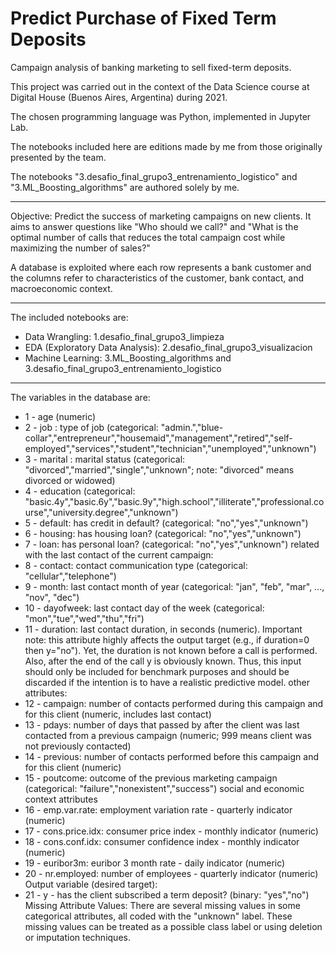 # Predict Purchase of Fixed Term Deposits
Campaign analysis of banking marketing to sell fixed-term deposits.

This project was carried out in the context of the Data Science course at Digital House (Buenos Aires, Argentina) during 2021.

The chosen programming language was Python, implemented in Jupyter Lab.

The notebooks included here are editions made by me from those originally presented by the team.

The notebooks "3.desafio_final_grupo3_entrenamiento_logistico" and "3.ML_Boosting_algorithms" are authored solely by me.

--------------------------------------------------------------------------------------------

Objective: Predict the success of marketing campaigns on new clients. It aims to answer questions like "Who should we call?" and "What is the optimal number of calls that reduces the total campaign cost while maximizing the number of sales?"

A database is exploited where each row represents a bank customer and the columns refer to characteristics of the customer, bank contact, and macroeconomic context.

--------------------------------------------------------------------------------------------

The included notebooks are:

- Data Wrangling: 1.desafio_final_grupo3_limpieza
- EDA (Exploratory Data Analysis): 2.desafio_final_grupo3_visualizacion
- Machine Learning: 3.ML_Boosting_algorithms and 3.desafio_final_grupo3_entrenamiento_logistico

--------------------------------------------------------------------------------------------

The variables in the database are:

- 1 - age (numeric)
- 2 - job : type of job (categorical: "admin.","blue-collar","entrepreneur","housemaid","management","retired","self-employed","services","student","technician","unemployed","unknown")
- 3 - marital : marital status (categorical: "divorced","married","single","unknown"; note: "divorced" means divorced or widowed)
- 4 - education (categorical: "basic.4y","basic.6y","basic.9y","high.school","illiterate","professional.course","university.degree","unknown")
- 5 - default: has credit in default? (categorical: "no","yes","unknown")
- 6 - housing: has housing loan? (categorical: "no","yes","unknown")
- 7 - loan: has personal loan? (categorical: "no","yes","unknown")
related with the last contact of the current campaign:
- 8 - contact: contact communication type (categorical: "cellular","telephone")
- 9 - month: last contact month of year (categorical: "jan", "feb", "mar", …, "nov", "dec")
- 10 - dayofweek: last contact day of the week (categorical: "mon","tue","wed","thu","fri")
- 11 - duration: last contact duration, in seconds (numeric). Important note: this attribute highly affects the output target (e.g., if duration=0 then y="no"). Yet, the duration is not known before a call is performed. Also, after the end of the call y is obviously known. Thus, this input should only be included for benchmark purposes and should be discarded if the intention is to have a realistic predictive model.
other attributes:
- 12 - campaign: number of contacts performed during this campaign and for this client (numeric, includes last contact)
- 13 - pdays: number of days that passed by after the client was last contacted from a previous campaign (numeric; 999 means client was not previously contacted)
- 14 - previous: number of contacts performed before this campaign and for this client (numeric)
- 15 - poutcome: outcome of the previous marketing campaign (categorical: "failure","nonexistent","success")
social and economic context attributes
- 16 - emp.var.rate: employment variation rate - quarterly indicator (numeric)
- 17 - cons.price.idx: consumer price index - monthly indicator (numeric)
- 18 - cons.conf.idx: consumer confidence index - monthly indicator (numeric)
- 19 - euribor3m: euribor 3 month rate - daily indicator (numeric)
- 20 - nr.employed: number of employees - quarterly indicator (numeric)
Output variable (desired target):
- 21 - y - has the client subscribed a term deposit? (binary: "yes","no")
Missing Attribute Values: There are several missing values in some categorical attributes, all coded with the "unknown" label. These missing values can be treated as a possible class label or using deletion or imputation techniques.
